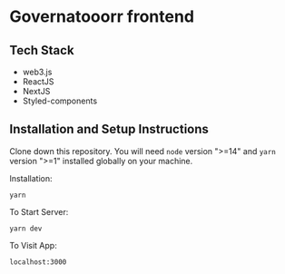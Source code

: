 # Governatooorr frontend

## Tech Stack
- web3.js
- ReactJS
- NextJS
- Styled-components

## Installation and Setup Instructions

Clone down this repository. You will need `node` version ">=14" and `yarn` version ">=1" installed globally on your machine.

Installation:

`yarn`

To Start Server:

`yarn dev`

To Visit App:

`localhost:3000`